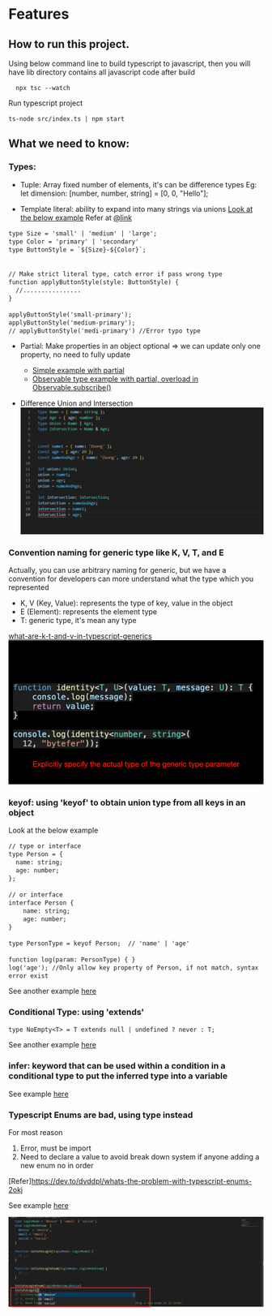 # Features

## How to run this project.
Using  below command line to build typescript to javascript, then you will have lib directory contains all javascript code after build
```
  npx tsc --watch
```
Run typescript project
```
ts-node src/index.ts | npm start 
```

## What we need to know:
### Types:
- Tuple: Array fixed number of elements, it's can be difference types
Eg: let dimension: [number, number, string] = [0, 0, "Hello"];


- Template literal: ability to expand into many strings via unions
[Look at the below example](/src/types/template-literal.type.ts)
Refer at [@link](https://www.typescriptlang.org/docs/handbook/2/template-literal-types.html)
```
type Size = 'small' | 'medium' | 'large';
type Color = 'primary' | 'secondary'
type ButtonStyle = `${Size}-${Color}`;


// Make strict literal type, catch error if pass wrong type
function applyButtonStyle(style: ButtonStyle) {
  //................
}

applyButtonStyle('small-primary');
applyButtonStyle('medium-primary');
// applyButtonStyle('medi-primary') //Error typo type
```

- Partial<T>: Make properties in an object optional => we can update only one property, no need to fully update
  + [Simple example with partial](/src/types/super/partial.type.ts)
  + [Observable type example with partial, overload in Observable.subscribe()](/src/types/super/example-rxjs.type.ts)

- Difference Union and Intersection
![Difference Union and Intersection](src/assets/union-intersection.png)

### Convention naming for generic type like K, V, T, and E
Actually, you can use arbitrary naming for generic, but we have a convention for developers can more understand what the type which you represented
- K, V (Key, Value): represents the type of key, value in the object
- E (Element): represents the element type
- T: generic type, it's mean any type 

[what-are-k-t-and-v-in-typescript-generics](https://medium.com/frontend-canteen/what-are-k-t-and-v-in-typescript-generics-9fabe1d0f0f3)
![what-are-k-t-and-v-in-typescript-generics](src/assets/generic-type-guide.gif)

### keyof: using 'keyof' to obtain union type from all keys in an object
Look at the below example
```
// type or interface
type Person = {
  name: string;
  age: number;
};

// or interface
interface Person {
    name: string;
    age: number;
}

type PersonType = keyof Person;  // 'name' | 'age'

function log(param: PersonType) { }
log('age'); //Only allow key property of Person, if not match, syntax error exist
```

See another example [here](/src/keyof/person.keyof.ts)

### Conditional Type: using 'extends'

```
type NoEmpty<T> = T extends null | undefined ? never : T;
```
See another example [here](/src/conditionals/conditional-type.ts)


### infer:  keyword that can be used within a condition in a conditional type to put the inferred type into a variable
See example [here](/src/infers/infer.ts)

### Typescript Enums are bad, using type instead
For most reason
 1. Error, must be import
 2. Need to declare a value to avoid break down system if anyone adding a new enum no in order

[Refer]https://dev.to/dvddpl/whats-the-problem-with-typescript-enums-2okj

See example [here](/src/types//replace-enum-with-type.ts)

![type suggestion](src/assets/ad-type.png)
